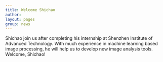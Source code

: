 ```yaml
---
title: Welcome Shichao
author: 
layout: pages
group: news
---
```


Shichao join us after completing his internship at Shenzhen Institute of Advanced Technology. With much experience in machine learning based image processing, he will help us to develop new image analysis tools. Welcome, Shichao!


